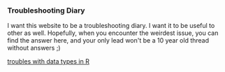 ### Troubleshooting Diary

I want this website to be a troubleshooting diary. I want it to be useful to other as well. Hopefully, when you encounter the weirdest issue, you can find the answer here, and your only lead won't be a 10 year old thread without answers ;)

[troubles with data types in R](./firstissue/first.md)


